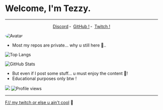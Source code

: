 # Welcome, I'm Tezzy.
------

<p align="center">
<a href="https://discord.com/users/721502304616054784">Discord</a>
    ╴
        <a href="https://github.com/DaddyTezzy">GitHub !</a>
    ╴
        <a href="https://twitch.tv/daddy_tezzy">Twitch !</a>
</p>

<img src="https://images-ext-2.discordapp.net/external/_cGMPIWiy_GjuhJvnNFyCiww306onW-FpcBer1nLW4Y/https/media.discordapp.net/attachments/791039111452426241/791267442101452800/B2E8ABC7-B9E8-4929-A3D5-1B0819ECE97D.gif?width=320&height=179" alt="Avatar" style="border-radius: 75%;">

- Most my repos are private... why u still here 🧐..

![Top Langs](https://github-readme-stats.vercel.app/api/top-langs/?username=daddytezzy&theme=dark&layout=compact)

![GitHub Stats](https://github-readme-stats.vercel.app/api?username=daddytezzy&show_icons=true&theme=dark)


- But even if I post some stuff... u must enjoy the content 📸!
- Educational purposes only btw !

![](https://visitor-badge.glitch.me/badge?page_id=tezzy-lab.tezzy-lab) 
![Profile views](https://gpvc.arturio.dev/tezzy-lab?v=3)

-----

<a href="https://www.twitch.tv/daddy_tezzy">F// my twitch or else u ain't cool</a>
    🥤
